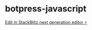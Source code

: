 # botpress-javascript

[Edit in StackBlitz next generation editor ⚡️](https://stackblitz.com/~/github.com/adimpactcode/botpress-javascript)